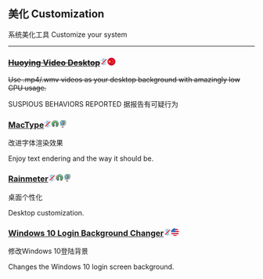 ## 美化   Customization

系统美化工具   Customize your system

---

### [~~Huoying Video Desktop~~](http://huoying666.com/)![](/assets/图片2.png)![](/assets/china.png)

~~Use .mp4/.wmv videos as your desktop background with amazingly low CPU usage.~~

SUSPIOUS BEHAVIORS REPORTED  据报告有可疑行为

### [MacType](http://www.mactype.net/)![](/assets/图片2.png)![](/assets/open-source-icon.png)![](/assets/earth-globe.png)

改进字体渲染效果

Enjoy text endering and the way it should be.

### [Rainmeter](/www.rainmeter.net)![](/assets/图片2.png)![](/assets/open-source-icon.png)![](/assets/earth-globe.png)

桌面个性化

Desktop customization.

### [**Windows 10 Login Background Changer**](https://github.com/PFCKrutonium/Windows-10-Login-Background-Changer)![](/assets/图片2.png)![](/assets/united-states.png)

修改Windows 10登陆背景

Changes the Windows 10 login screen background.

